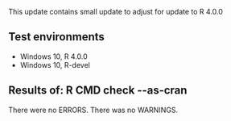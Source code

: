 This update contains small update to adjust for update to R 4.0.0

## Test environments
* Windows 10, R 4.0.0
* Windows 10, R-devel


## Results of: R CMD check --as-cran
There were no ERRORS.
There was no WARNINGS.